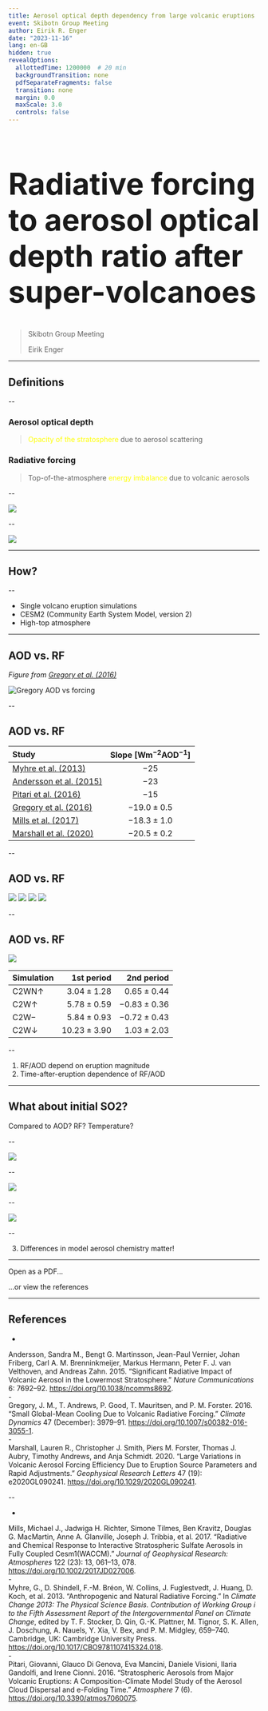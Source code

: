 ```yaml
---
title: Aerosol optical depth dependency from large volcanic eruptions
event: Skibotn Group Meeting
author: Eirik R. Enger
date: "2023-11-16"
lang: en-GB
hidden: true
revealOptions:
  allottedTime: 1200000  # 20 min
  backgroundTransition: none
  pdfSeparateFragments: false
  transition: none
  margin: 0.0
  maxScale: 3.0
  controls: false
---
```


<h1 style="font-size:45pt"><p style="display:inline" class="fragment highlight-current-green">Radiative forcing</p> to <p style="display:inline" class="fragment highlight-current-green">aerosol optical depth</p> <p style="display:inline" class="fragment highlight-current-red">ratio</p> after super-volcanoes</h1>

> Skibotn Group Meeting
>
> Eirik Enger<!-- .element: style="font-size:20pt" -->

---

## Definitions

<!-- .element: class="r-fit-text" -->

--

### Aerosol optical depth

> <span style="color:yellow;">Opacity of the stratosphere</span> due to aerosol
> scattering

### Radiative forcing

> Top-of-the-atmosphere <span style="color:yellow;">energy imbalance</span> due to
> volcanic aerosols

<!-- .slide: id="def" -->

--

![](./attachments/aod_arrays.webp)

<!-- .slide: id="ts1" -->

--

![](./attachments/toa_arrays.webp)

<!-- .slide: id="ts2" -->

---

## How?

<!-- .element: class="r-fit-text" -->

--

- Single volcano eruption simulations
- CESM2 (Community Earth System Model, version 2)<!-- .element: class="fragment" -->
- High-top atmosphere<!-- .element: class="fragment" -->

---

## AOD vs. RF

_Figure from
<a href="https://doi.org/10.1007/s00382-016-3055-1" data-citation-key="@gregory2016">Gregory
et al. (2016)</a>_

<!-- .element: style="font-size:13pt" -->

![Gregory AOD vs forcing](https://raw.githubusercontent.com/engeir/presentations/dd0a662/2023/egu23/assets/gregory-aod-toa-swap-trans.png)

<!-- .element: class="r-stretch" -->

<!-- .slide: id="g16" -->

--

## AOD vs. RF

| Study                                                                                                          |                     Slope $[\mathrm{Wm^{-2}AOD^{-1}}]$                     |
| :------------------------------------------------------------------------------------------------------------- | :------------------------------------------------------------------------: |
| <a href="https://doi.org/10.1017/CBO9781107415324.018" data-citation-key="@myhre2013">Myhre et al. (2013)</a>  |     $-25$ <!-- .element: class="fragment" data-fragment-index="0" -->      |
| <a href="https://doi.org/10.1038/ncomms8692" data-citation-key="@andersson2015">Andersson et al. (2015)</a>    |     $-23$ <!-- .element: class="fragment" data-fragment-index="1" -->      |
| <a href="https://doi.org/10.3390/atmos7060075" data-citation-key="@pitari2016b">Pitari et al. (2016)</a>       |     $-15$ <!-- .element: class="fragment" data-fragment-index="2" -->      |
| <a href="https://doi.org/10.1007/s00382-016-3055-1" data-citation-key="@gregory2016">Gregory et al. (2016)</a> | $-19.0\pm 0.5$ <!-- .element: class="fragment" data-fragment-index="3" --> |
| <a href="https://doi.org/10.1002/2017JD027006" data-citation-key="@mills2017">Mills et al. (2017)</a>          | $-18.3\pm 1.0$ <!-- .element: class="fragment" data-fragment-index="4" --> |
| <a href="https://doi.org/10.1029/2020GL090241" data-citation-key="@marshall2020">Marshall et al. (2020)</a>    | $-20.5\pm 0.2$ <!-- .element: class="fragment" data-fragment-index="5" --> |

<!-- .element: class="r-stretch" -->
<!-- .element: style="font-size:25pt" -->

--

## AOD vs. RF

<div class="r-stack r-stretch">
  <span class="fragment fade-out" data-fragment-index="0" >
  <img src="./attachments/aod_vs_toa_avg_inset.webp" />
  </span>
  <span class="fragment fade-in-then-out" data-fragment-index="0" >
  <img src="./attachments/aod_vs_toa_avg_inset_sparse.webp" />
  </span>
  <span class="fragment fade-in-then-out" data-fragment-index="1" >
  <img src="./attachments/aod_vs_toa_avg_full.webp" />
  </span>
  <span class="fragment fade-in-then-out" data-fragment-index="2" >
  <img src="./attachments/aod_vs_toa_avg_loop_ratio.webp" />
  </span>
</div>

--

## AOD vs. RF

<img src="./attachments/aod_vs_toa_avg_loop_ratio.webp" />
<!-- .element: style="width:55%" -->

| Simulation               |      1st period |      2nd period |
| :----------------------- | --------------: | --------------: |
| $\mathrm{C2WN\uparrow}$  |  $3.04\pm 1.28$ |  $0.65\pm 0.44$ |
| $\mathrm{C2W\uparrow}$   |  $5.78\pm 0.59$ | $-0.83\pm 0.36$ |
| $\mathrm{C2W-}$          |  $5.84\pm 0.93$ | $-0.72\pm 0.43$ |
| $\mathrm{C2W\downarrow}$ | $10.23\pm 3.90$ |  $1.03\pm 2.03$ |

<!-- .element: style="font-size:16pt;float:right;width:44%" -->

--

1. RF/AOD depend on eruption magnitude
2. Time-after-eruption dependence of RF/AOD<!-- .element: class="fragment"-->

<!-- .element: class="r-fit-text" style="color:yellow" -->

---

## What about initial SO2?

<!-- .element: class="r-fit-text" -->

<p style="display:inline" class="fragment">Compared to AOD?</p> <p style="display:inline" class="fragment">RF?</p><p style="display:inline" class="fragment"> Temperature?</p>

--

![](./attachments/aod_vs_toa.webp)

--

![](./attachments/injection_vs_aod.webp)

--

![](./attachments/injection_vs_toa.webp)

--

3. Differences in model aerosol chemistry matter!

<!-- .element: class="r-fit-text" style="color:yellow" -->

---

<a target="_blank" href="?print-pdf"><i class="fa-solid fa-file-pdf"></i></a>Open as a
PDF...

...or view the references
<a href="#/revealjs-make-reflist-id"><i class="fa-solid fa-hand-point-right"></i></a>

<!-- dprint-ignore-start -->

<!-- Start adding with revealjs-make-reflist -->
<!-- Generated by revealjs-make-reflist. Do not edit. -->

---

<!-- .slide: id="revealjs-make-reflist-id" -->

## References

- <!-- .element: style="font-size:20pt" -->
<div class="csl-entry" id="ref-andersson2015" role="doc-biblioentry">
Andersson, Sandra M., Bengt G. Martinsson, Jean-Paul Vernier, Johan Friberg, Carl A. M. Brenninkmeijer, Markus Hermann, Peter F. J. van Velthoven, and Andreas Zahn. 2015. <span>“Significant Radiative Impact of Volcanic Aerosol in the Lowermost Stratosphere.”</span> <em>Nature Communications</em> 6: 7692–92. <a href="https://doi.org/10.1038/ncomms8692">https://doi.org/10.1038/ncomms8692</a>.
</div>
- <!-- .element: style="font-size:20pt" -->
<div class="csl-entry" id="ref-gregory2016" role="doc-biblioentry">
Gregory, J. M., T. Andrews, P. Good, T. Mauritsen, and P. M. Forster. 2016. <span>“Small Global-Mean Cooling Due to Volcanic Radiative Forcing.”</span> <em>Climate Dynamics</em> 47 (December): 3979–91. <a href="https://doi.org/10.1007/s00382-016-3055-1">https://doi.org/10.1007/s00382-016-3055-1</a>.
</div>
- <!-- .element: style="font-size:20pt" -->
<div class="csl-entry" id="ref-marshall2020" role="doc-biblioentry">
Marshall, Lauren R., Christopher J. Smith, Piers M. Forster, Thomas J. Aubry, Timothy Andrews, and Anja Schmidt. 2020. <span>“Large Variations in Volcanic Aerosol Forcing Efficiency Due to Eruption Source Parameters and Rapid Adjustments.”</span> <em>Geophysical Research Letters</em> 47 (19): e2020GL090241. <a href="https://doi.org/10.1029/2020GL090241">https://doi.org/10.1029/2020GL090241</a>.
</div>

--

- <!-- .element: style="font-size:20pt" -->
<div class="csl-entry" id="ref-mills2017" role="doc-biblioentry">
Mills, Michael J., Jadwiga H. Richter, Simone Tilmes, Ben Kravitz, Douglas G. MacMartin, Anne A. Glanville, Joseph J. Tribbia, et al. 2017. <span>“Radiative and Chemical Response to Interactive Stratospheric Sulfate Aerosols in Fully Coupled <span>Cesm1</span>(<span>WACCM</span>).”</span> <em>Journal of Geophysical Research: Atmospheres</em> 122 (23): 13, 061–13, 078. <a href="https://doi.org/10.1002/2017JD027006">https://doi.org/10.1002/2017JD027006</a>.
</div>
- <!-- .element: style="font-size:20pt" -->
<div class="csl-entry" id="ref-myhre2013" role="doc-biblioentry">
Myhre, G., D. Shindell, F.-M. Bréon, W. Collins, J. Fuglestvedt, J. Huang, D. Koch, et al. 2013. <span>“Anthropogenic and Natural Radiative Forcing.”</span> In <em>Climate Change 2013: The Physical Science Basis. Contribution of Working Group i to the Fifth Assessment Report of the Intergovernmental Panel on Climate Change</em>, edited by T. F. Stocker, D. Qin, G.-K. Plattner, M. Tignor, S. K. Allen, J. Doschung, A. Nauels, Y. Xia, V. Bex, and P. M. Midgley, 659–740. Cambridge, UK: Cambridge University Press. <a href="https://doi.org/10.1017/CBO9781107415324.018">https://doi.org/10.1017/CBO9781107415324.018</a>.
</div>
- <!-- .element: style="font-size:20pt" -->
<div class="csl-entry" id="ref-pitari2016b" role="doc-biblioentry">
Pitari, Giovanni, Glauco Di Genova, Eva Mancini, Daniele Visioni, Ilaria Gandolfi, and Irene Cionni. 2016. <span>“Stratospheric Aerosols from Major Volcanic Eruptions: <span>A</span> Composition-Climate Model Study of the Aerosol Cloud Dispersal and e-Folding Time.”</span> <em>Atmosphere</em> 7 (6). <a href="https://doi.org/10.3390/atmos7060075">https://doi.org/10.3390/atmos7060075</a>.
</div>
<!-- End adding with revealjs-make-reflist -->
